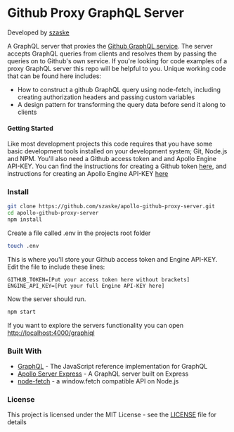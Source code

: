 # Github Proxy GraphQL Server
Developed by [szaske](https://github.com/szaske)

A GraphQL server that proxies the [Github GraphQL service](https://developer.github.com/v4/). The server accepts GraphQL queries from clients and resolves them by passing the queries on to Github's own service. If you're looking for code examples of a proxy GraphQL server this repo will be helpful to you. Unique working code that can be found here includes:

* How to construct a github GraphQL query using node-fetch, including creating authorization headers and passing custom variables
* A design pattern for transforming the query data before send it along to clients

#### Getting Started

Like most development projects this code requires that you have some basic development tools installed on your development system; Git, Node.js and NPM.  You'll also need a Github access token and and Apollo Engine API-KEY.  You can find the instructions for creating a Github token [here](https://help.github.com/articles/creating-a-personal-access-token-for-the-command-line/), and instructions for creating an Apollo Engine API-KEY [here](https://www.apollographql.com/engine)


### Install

```bash
git clone https://github.com/szaske/apollo-github-proxy-server.git
cd apollo-github-proxy-server
npm install
```

Create a file called .env in the projects root folder
```bash
touch .env
```

This is where you'll store your Github access token and Engine API-KEY.  Edit the file to include these lines:
```
GITHUB_TOKEN=[Put your access token here without brackets]
ENGINE_API_KEY=[Put your full Engine API-KEY here]
```

Now the server should run.

```bash
npm start
```

If you want to explore the servers functionality you can open [http://localhost:4000/graphiql](http://localhost:4000/graphiql)

### Built With

* [GraphQL](https://github.com/graphql/graphql-js) - The JavaScript reference implementation for GraphQL
* [Apollo Server Express](https://github.com/apollographql/apollo-server/tree/master/packages/apollo-server-express) - A GraphQL server built on Express
* [node-fetch](https://github.com/bitinn/node-fetch) - a window.fetch compatible API on Node.js

### License

This project is licensed under the MIT License - see the [LICENSE](LICENSE) file for details